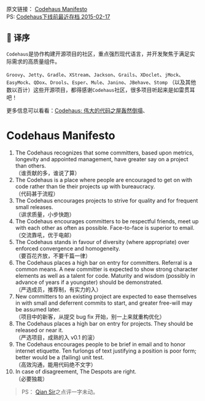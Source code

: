 原文链接： [Codehaus Manifesto](https://github.com/codehaus/www-codehaus-org/blob/master/app/manifesto.md)  
PS: [Codehaus下线前最近存档 2015-02-17](https://web.archive.org/web/20150217163243/http://www.codehaus.org:80/customs/manifesto.html)

## 🍎 译序

`Codehaus`是协作构建开源项目的社区，重点强烈现代语言，并开发聚焦于满足实际需求的高质量组件。

`Groovy`、`Jetty`、`Gradle`、`XStream`、`Jackson`、`Grails`、`XDoclet`、`jMock`、`EasyMock`、`QDox`、`Drools`、`Esper`、`Mule`、`Janino`、`JBehave`、`Stomp` （以及其他数以百计）这些开源项目，都得感谢`Codehaus`社区，很多项目听起来是如雷贯耳吧！

更多信息可以看看：[Codehaus: 伟大的代码之屋轰然倒塌](https://zhuanlan.zhihu.com/p/30525116)、

# Codehaus Manifesto

1. The Codehaus recognizes that some committers, based upon metrics, longevity and appointed management, have greater say on a project than others.  
    （谁贡献的多，谁说了算）
1. The Codehaus is a place where people are encouraged to get on with code rather than tie their projects up with bureaucracy.  
    （代码甚于流程）
1. The Codehaus encourages projects to strive for quality and for frequent small releases.  
    （讲求质量，小步快跑）
1. The Codehaus encourages committers to be respectful friends, meet up with each other as often as possible. Face-to-face is superior to email.  
    （交流靠吼，优于电邮）
1. The Codehaus stands in favour of diversity (where appropriate) over enforced convergence and homogeneity.  
    （要百花齐放，不要千篇一律）
1. The Codehaus places a high bar on entry for committers. Referral is a common means. A new committer is expected to show strong character elements as well as a talent for code. Maturity and wisdom (possibly in advance of years if a youngster) should be demonstrated.  
    （严选成员，推荐制，有实力的入）
1. New committers to an existing project are expected to ease themselves in with small and deferrent commits to start, and greater free-will may be assumed later.  
    （项目中的新客，从提交 bug ﬁx 开始，别一上来就重构优化）
1. The Codehaus places a high bar on entry for projects. They should be released or near it.  
    （严选项目，成熟的入 v0.1 的滚）
1. The Codehaus encourages people to be brief in email and to honor internet etiquette. Ten furlongs of text justifying a position is poor form; better would be a (failing) unit test.  
    （高效沟通，能用代码绝不文字）
1. In case of disagreement, The Despots are right.  
    （必要独裁）

> PS： [Qian Sir](http://weibo.com/shawnqianx)之点评一字未动。
